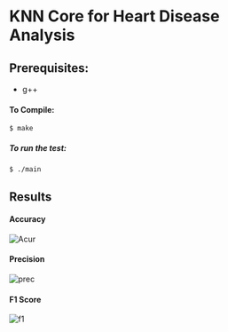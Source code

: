 # KNN Core for Heart Disease Analysis

## Prerequisites:
* g++

#### To Compile:
```console
$ make
```

##### To run the test:
```console
$ ./main
```

## Results
#### Accuracy
![Acur](https://i.imgur.com/HV9P6Ka.png)
#### Precision
![prec](https://i.imgur.com/x9ONao7.png)
#### F1 Score
![f1](https://i.imgur.com/6AwCGgV.png)
